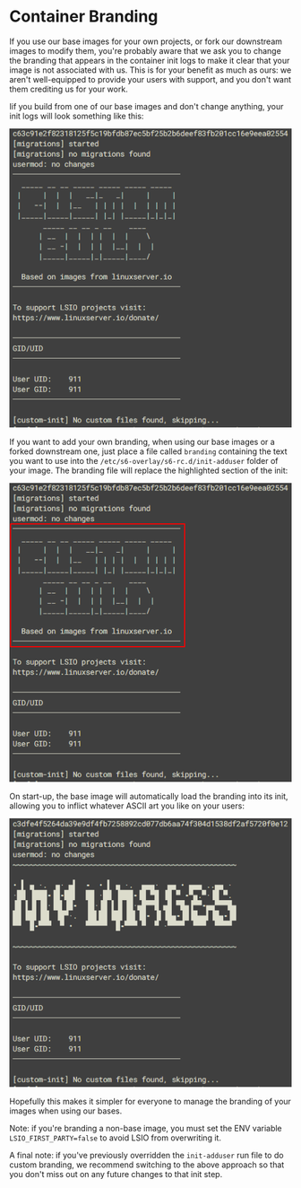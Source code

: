 # Container Branding

If you use our base images for your own projects, or fork our downstream images to modify them, you're probably aware that we ask you to change the branding that appears in the container init logs to make it clear that your image is not associated with us. This is for your benefit as much as ours: we aren't well-equipped to provide your users with support, and you don't want them crediting us for your work.

Iif you build from one of our base images and don't change anything, your init logs will look something like this:

![Default Container Branding](../assets/images/lsio-branding1.png)

If you want to add your own branding, when using our base images or a forked downstream one, just place a file called `branding` containing the text you want to use into the `/etc/s6-overlay/s6-rc.d/init-adduser` folder of your image. The branding file will replace the highlighted section of the init:

![Default Container Branding with Hightlights](../assets/images/lsio-branding2.png)

On start-up, the base image will automatically load the branding into its init, allowing you to inflict whatever ASCII art you like on your users:

![Custom Container Branding](../assets/images/lsio-branding3.png)

Hopefully this makes it simpler for everyone to manage the branding of your images when using our bases.

Note: if you're branding a non-base image, you must set the ENV variable `LSIO_FIRST_PARTY=false` to avoid LSIO from overwriting it.

A final note: if you've previously overridden the `init-adduser` run file to do custom branding, we recommend switching to the above approach so that you don't miss out on any future changes to that init step.
